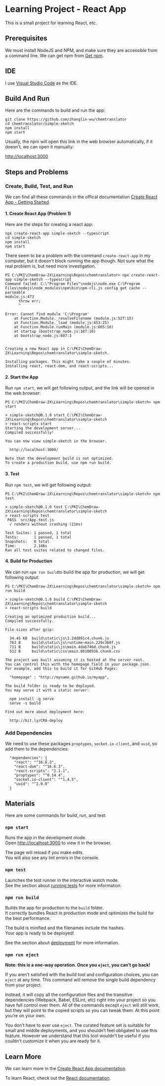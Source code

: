# Learning Project - React App

This is a small project for learning React, etc.

## Prerequisites

We must install NodeJS and NPM, and make sure they are accessible from a command line. We can get npm from [Get npm](https://www.npmjs.com/get-npm).

## IDE

I use [Visual Studio Code](https://code.visualstudio.com/docs#vscode) as the IDE.

## Build And Run

Here are the commands to build and run the app:

```
git clone https://github.com/zhanglin-wu/chemtranslator
cd chemtranslator/simple-sketch
npm install
npm start
```

Usually, the npm will open this link in the web browser automatically, if it doesn't, we can open it manually:

[http://localhost:3000](http://localhost:3000)

## Steps and Problems

### Create, Build, Test, and Run

We can find all these commands in the offical documentation [Create React App - Getting Started](https://facebook.github.io/create-react-app/docs/getting-started).

#### 1. Create React App (Problem 1)

Here are the steps for creating a react app:

```
npx create-react-app simple-sketch --typescript
cd simple-sketch
npm install
npm start
```

There seem to be a problem with the command `create-react-app` in my computer, but it doesn't block running the app though. Not sure what the real problem is, but need more investigation.

```
PS C:\PKI\ChemDraw-2X\Learning\Repos\chemtranslator> npx create-react-app simple-sketch --typescript
Command failed: C:\"Program Files"\nodejs\node.exe C:\Program Files\nodejs\node_modules\npm\bin\npm-cli.js config get cache --parseable
module.js:473
      throw err;
      ^

Error: Cannot find module 'C:\Program'
    at Function.Module._resolveFilename (module.js:527:15)
    at Function.Module._load (module.js:453:25)
    at Function.Module.runMain (module.js:665:10)
    at startup (bootstrap_node.js:187:16)
    at bootstrap_node.js:607:3


Creating a new React app in C:\PKI\ChemDraw-2X\Learning\Repos\chemtranslator\simple-sketch.

Installing packages. This might take a couple of minutes.
Installing react, react-dom, and react-scripts...
```

#### 2. Start the App

Run `npm start`, we will get following output, and the link will be opened in the web browser:

```
PS C:\PKI\ChemDraw-2X\Learning\Repos\chemtranslator\simple-sketch> npm start

> simple-sketch@0.1.0 start C:\PKI\ChemDraw-2X\Learning\Repos\chemtranslator\simple-sketch
> react-scripts start
Starting the development server...
Compiled successfully!

You can now view simple-sketch in the browser.

  http://localhost:3000/

Note that the development build is not optimized.
To create a production build, use npm run build.
```

#### 3. Test

Run `npm test`, we will get following output:

```
PS C:\PKI\ChemDraw-2X\Learning\Repos\chemtranslator\simple-sketch> npm test

> simple-sketch@0.1.0 test C:\PKI\ChemDraw-2X\Learning\Repos\chemtranslator\simple-sketch
> react-scripts test
 PASS  src/App.test.js
  √ renders without crashing (21ms)

Test Suites: 1 passed, 1 total
Tests:       1 passed, 1 total
Snapshots:   0 total
Time:        2.146s
Ran all test suites related to changed files.
```

#### 4. Build for Production

We can run `npm run build`to build the app for production, we will get following output:

```
PS C:\PKI\ChemDraw-2X\Learning\Repos\chemtranslator\simple-sketch> npm run build

> simple-sketch@0.1.0 build C:\PKI\ChemDraw-2X\Learning\Repos\chemtranslator\simple-sketch
> react-scripts build

Creating an optimized production build...
Compiled successfully.

File sizes after gzip:

  34.45 KB  build\static\js\1.2dd891c4.chunk.js
  763 B     build\static\js\runtime~main.229c360f.js
  711 B     build\static\js\main.4dab746d.chunk.js
  512 B     build\static\css\main.80108936.chunk.css

The project was built assuming it is hosted at the server root.
You can control this with the homepage field in your package.json.
For example, add this to build it for GitHub Pages:

  "homepage" : "http://myname.github.io/myapp",

The build folder is ready to be deployed.
You may serve it with a static server:

  npm install -g serve
  serve -s build

Find out more about deployment here:

  http://bit.ly/CRA-deploy
```

### Add Dependencies

We need to use these packages `proptypes`, `socket.io-client`, and `uuid`, so add them to the dependencies:

```
  "dependencies": {
    "react": "^16.6.3",
    "react-dom": "^16.6.3",
    "react-scripts": "2.1.1",
    "proptypes": "^0.14.4",
    "socket.io-client": "^1.4.5",
    "uuid": "^2.0.0"
  }
```


## Materials

Here are some commands for build, run, and test:

### `npm start`

Runs the app in the development mode.<br>
Open [http://localhost:3000](http://localhost:3000) to view it in the browser.

The page will reload if you make edits.<br>
You will also see any lint errors in the console.

### `npm test`

Launches the test runner in the interactive watch mode.<br>
See the section about [running tests](https://facebook.github.io/create-react-app/docs/running-tests) for more information.

### `npm run build`

Builds the app for production to the `build` folder.<br>
It correctly bundles React in production mode and optimizes the build for the best performance.

The build is minified and the filenames include the hashes.<br>
Your app is ready to be deployed!

See the section about [deployment](https://facebook.github.io/create-react-app/docs/deployment) for more information.

### `npm run eject`

**Note: this is a one-way operation. Once you `eject`, you can’t go back!**

If you aren’t satisfied with the build tool and configuration choices, you can `eject` at any time. This command will remove the single build dependency from your project.

Instead, it will copy all the configuration files and the transitive dependencies (Webpack, Babel, ESLint, etc) right into your project so you have full control over them. All of the commands except `eject` will still work, but they will point to the copied scripts so you can tweak them. At this point you’re on your own.

You don’t have to ever use `eject`. The curated feature set is suitable for small and middle deployments, and you shouldn’t feel obligated to use this feature. However we understand that this tool wouldn’t be useful if you couldn’t customize it when you are ready for it.

## Learn More

We can learn more in the [Create React App documentation](https://facebook.github.io/create-react-app/docs/getting-started).

To learn React, check out the [React documentation](https://reactjs.org/).
